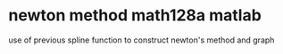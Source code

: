 # newton method math128a matlab
 use of previous spline function to construct newton's method and graph
